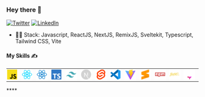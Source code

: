 ### Hey there 👋

</div>
<a href="https://twitter.com/mrHimanshuSahni" target="__blank"><img src="https://img.shields.io/twitter/follow/mrHimanshuSahni?style=social" alt="Twitter"></a>
<a href="https://www.linkedin.com/in/mrhimanshusahni/" target="_blank"><img src="https://img.shields.io/badge/LinkedIn-%230077B5.svg?&style=flat-square&logo=linkedin&logoColor=white" alt="LinkedIn"></a>
</a>
<br>

- 👨‍💻 Stack: Javascript, ReactJS, NextJS, RemixJS, Sveltekit, Typescript, Tailwind CSS, Vite

#### My Skills ✍️

<table style="border: none;">
<tr style="border: none; padding: 0; margin: 0;">
    <td style="border: none; padding: 0; margin: 0;"> <img src="https://github.com/vscode-icons/vscode-icons/blob/master/icons/file_type_js_official.svg" width='30' style='margin-right: 1rem;' /> </td>
    <td style="border: none; padding: 0;"> <img src="https://github.com/vscode-icons/vscode-icons/blob/master/icons/file_type_reactjs.svg" width='30' style='margin-right: 1rem;' /> </td>
    <td style="border: none; padding: 0;"> <img src="https://github.com/vscode-icons/vscode-icons/blob/master/icons/file_type_reactts.svg" width='30' style='margin-right: 1rem;' /> </td>
    <td style="border: none; padding: 0;"> <img src="https://github.com/vscode-icons/vscode-icons/blob/master/icons/file_type_typescript_official.svg" width='30' style='margin-right: 1rem;' /> </td>
    <td style="border: none; padding: 0;"> <img src="https://github.com/vscode-icons/vscode-icons/blob/master/icons/file_type_tailwind.svg" width='30' style='margin-right: 1rem;' /> </td>
    <td style="border: none; padding: 0;"> <img src="https://github.com/vscode-icons/vscode-icons/blob/master/icons/file_type_next.svg" width='30' style='margin-right: 1rem;' /> </td>
    <td style="border: none; padding: 0;"> <img src="https://github.com/vscode-icons/vscode-icons/blob/master/icons/file_type_svelte.svg" width='30' style='margin-right: 1rem;' /> </td>
    <td style="border: none; padding: 0;"> <img src="https://github.com/vscode-icons/vscode-icons/blob/master/icons/file_type_vscode.svg" width='30' style='margin-right: 1rem;' /> </td>
    <td style="border: none; padding: 0;"> <img src="https://github.com/vscode-icons/vscode-icons/blob/master/icons/file_type_vite.svg" width='30' style='margin-right: 1rem;' /> </td>
    <td style="border: none; padding: 0;"> <img src="https://github.com/vscode-icons/vscode-icons/blob/master/icons/file_type_sublime.svg" width='30' style='margin-right: 1rem;' /> </td>
    <td style="border: none; padding: 0;"> <img src="https://github.com/vscode-icons/vscode-icons/blob/master/icons/file_type_npm.svg" width='30' style='margin-right: 1rem;' /> </td>
    <td style="border: none; padding: 0;"> <img src="https://github.com/vscode-icons/vscode-icons/blob/master/icons/file_type_babel.svg" width='30' style='margin-right: 1rem;' /> </td>
    <td style="border: none; padding: 0;"> <img src="https://github.com/vscode-icons/vscode-icons/blob/master/icons/file_type_astro.svg" width='30' style='margin-right: 1rem;' /> </td>
</tr> 
</table>****
